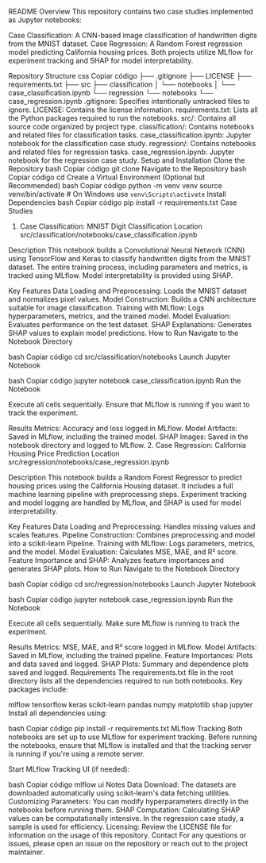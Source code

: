 README
Overview
This repository contains two case studies implemented as Jupyter notebooks:

Case Classification: A CNN-based image classification of handwritten digits from the MNIST dataset.
Case Regression: A Random Forest regression model predicting California housing prices.
Both projects utilize MLflow for experiment tracking and SHAP for model interpretability.

Repository Structure
css
Copiar código
├── .gitignore
├── LICENSE
├── requirements.txt
├── src
    ├── classification
    │   └── notebooks
    │       └── case_classification.ipynb
    └── regression
        └── notebooks
            └── case_regression.ipynb
.gitignore: Specifies intentionally untracked files to ignore.
LICENSE: Contains the license information.
requirements.txt: Lists all the Python packages required to run the notebooks.
src/: Contains all source code organized by project type.
classification/: Contains notebooks and related files for classification tasks.
case_classification.ipynb: Jupyter notebook for the classification case study.
regression/: Contains notebooks and related files for regression tasks.
case_regression.ipynb: Jupyter notebook for the regression case study.
Setup and Installation
Clone the Repository
bash
Copiar código
git clone <repository-url>
Navigate to the Repository
bash
Copiar código
cd <repository-directory>
Create a Virtual Environment (Optional but Recommended)
bash
Copiar código
python -m venv venv
source venv/bin/activate  # On Windows use `venv\Scripts\activate`
Install Dependencies
bash
Copiar código
pip install -r requirements.txt
Case Studies
1. Case Classification: MNIST Digit Classification
Location
src/classification/notebooks/case_classification.ipynb

Description
This notebook builds a Convolutional Neural Network (CNN) using TensorFlow and Keras to classify handwritten digits from the MNIST dataset. The entire training process, including parameters and metrics, is tracked using MLflow. Model interpretability is provided using SHAP.

Key Features
Data Loading and Preprocessing: Loads the MNIST dataset and normalizes pixel values.
Model Construction: Builds a CNN architecture suitable for image classification.
Training with MLflow: Logs hyperparameters, metrics, and the trained model.
Model Evaluation: Evaluates performance on the test dataset.
SHAP Explanations: Generates SHAP values to explain model predictions.
How to Run
Navigate to the Notebook Directory

bash
Copiar código
cd src/classification/notebooks
Launch Jupyter Notebook

bash
Copiar código
jupyter notebook case_classification.ipynb
Run the Notebook

Execute all cells sequentially. Ensure that MLflow is running if you want to track the experiment.

Results
Metrics: Accuracy and loss logged in MLflow.
Model Artifacts: Saved in MLflow, including the trained model.
SHAP Images: Saved in the notebook directory and logged to MLflow.
2. Case Regression: California Housing Price Prediction
Location
src/regression/notebooks/case_regression.ipynb

Description
This notebook builds a Random Forest Regressor to predict housing prices using the California Housing dataset. It includes a full machine learning pipeline with preprocessing steps. Experiment tracking and model logging are handled by MLflow, and SHAP is used for model interpretability.

Key Features
Data Loading and Preprocessing: Handles missing values and scales features.
Pipeline Construction: Combines preprocessing and model into a scikit-learn Pipeline.
Training with MLflow: Logs parameters, metrics, and the model.
Model Evaluation: Calculates MSE, MAE, and R² score.
Feature Importance and SHAP: Analyzes feature importances and generates SHAP plots.
How to Run
Navigate to the Notebook Directory

bash
Copiar código
cd src/regression/notebooks
Launch Jupyter Notebook

bash
Copiar código
jupyter notebook case_regression.ipynb
Run the Notebook

Execute all cells sequentially. Make sure MLflow is running to track the experiment.

Results
Metrics: MSE, MAE, and R² score logged in MLflow.
Model Artifacts: Saved in MLflow, including the trained pipeline.
Feature Importances: Plots and data saved and logged.
SHAP Plots: Summary and dependence plots saved and logged.
Requirements
The requirements.txt file in the root directory lists all the dependencies required to run both notebooks. Key packages include:

mlflow
tensorflow
keras
scikit-learn
pandas
numpy
matplotlib
shap
jupyter
Install all dependencies using:

bash
Copiar código
pip install -r requirements.txt
MLflow Tracking
Both notebooks are set up to use MLflow for experiment tracking. Before running the notebooks, ensure that MLflow is installed and that the tracking server is running if you're using a remote server.

Start MLflow Tracking UI (if needed):

bash
Copiar código
mlflow ui
Notes
Data Download: The datasets are downloaded automatically using scikit-learn's data fetching utilities.
Customizing Parameters: You can modify hyperparameters directly in the notebooks before running them.
SHAP Computation: Calculating SHAP values can be computationally intensive. In the regression case study, a sample is used for efficiency.
Licensing: Review the LICENSE file for information on the usage of this repository.
Contact
For any questions or issues, please open an issue on the repository or reach out to the project maintainer.

